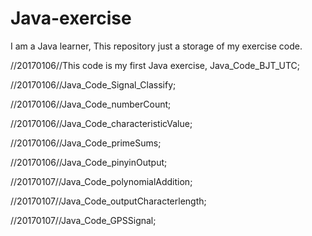 # Java-exercise

I am a Java learner, This repository just a storage of my exercise code. 

//20170106//This code is my first Java exercise, Java_Code_BJT_UTC;

//20170106//Java_Code_Signal_Classify;

//20170106//Java_Code_numberCount;

//20170106//Java_Code_characteristicValue;

//20170106//Java_Code_primeSums;

//20170106//Java_Code_pinyinOutput;

//20170107//Java_Code_polynomialAddition;

//20170107//Java_Code_outputCharacterlength;

//20170107//Java_Code_GPSSignal;




